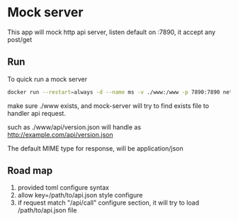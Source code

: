 # Mock server


This app will mock http api server, listen default on :7890, it accept any post/get

## Run


To quick run a mock server

```bash
docker run --restart=always -d --name ms -v ./www:/www -p 7890:7890 netroby/mock-server 
```

make sure ./www exists, and mock-server will try to find exists file to handler api request.

such as ./www/api/version.json will handle as http://example.com/api/version.json

The default MIME type for response, will be application/json

## Road map

1. provided toml configure syntax
2. allow  key=/path/to/api.json style configure
3. if request match "/api/call" configure section, it will try to load /path/to/api.json file


